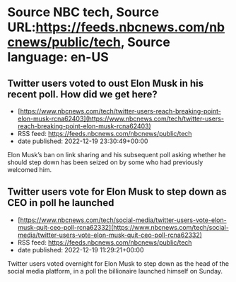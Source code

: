 # Source NBC tech, Source URL:https://feeds.nbcnews.com/nbcnews/public/tech, Source language: en-US

## Twitter users voted to oust Elon Musk in his recent poll. How did we get here?
 - [https://www.nbcnews.com/tech/twitter-users-reach-breaking-point-elon-musk-rcna62403](https://www.nbcnews.com/tech/twitter-users-reach-breaking-point-elon-musk-rcna62403)
 - RSS feed: https://feeds.nbcnews.com/nbcnews/public/tech
 - date published: 2022-12-19 23:30:49+00:00

Elon Musk’s ban on link sharing and his subsequent poll asking whether he should step down has been seized on by some who had previously welcomed him.

## Twitter users vote for Elon Musk to step down as CEO in poll he launched
 - [https://www.nbcnews.com/tech/social-media/twitter-users-vote-elon-musk-quit-ceo-poll-rcna62332](https://www.nbcnews.com/tech/social-media/twitter-users-vote-elon-musk-quit-ceo-poll-rcna62332)
 - RSS feed: https://feeds.nbcnews.com/nbcnews/public/tech
 - date published: 2022-12-19 11:29:21+00:00

Twitter users voted overnight for Elon Musk to step down as the head of the social media platform, in a poll the billionaire launched himself on Sunday.
